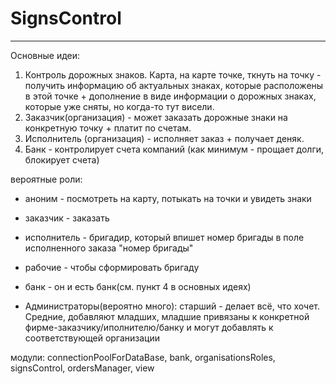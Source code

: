 # SignsControl
***



Основные идеи:
1. Контроль дорожных знаков. Карта, на карте точке, ткнуть на точку - получить информацию об актуальных знаках, которые расположены в этой точке + дополнение в виде информации о дорожных знаках, которые уже сняты, но когда-то тут висели. 
2. Заказчик(организация) - может заказать дорожные знаки на конкретную точку + платит по счетам. 
3. Исполнитель (организация) - исполняет заказ + получает деняк. 
4. Банк - контролирует счета компаний (как минимум - прощает долги, блокирует счета)

вероятные роли: 
+ аноним - посмотреть на карту, потыкать на точки и увидеть знаки
+ заказчик - заказать

+ исполнитель - бригадир, который впишет номер бригады в поле исполненного заказа "номер бригады"
+ рабочие - чтобы сформировать бригаду

+ банк - он и есть банк(см. пункт 4 в основных идеях)

+ Администраторы(вероятно много): старший - делает всё, что хочет. Средние, добавляют младших, младшие привязаны к конкретной фирме-заказчику/иполнителю/банку и могут добавлять к соответствующей организации



модули: connectionPoolForDataBase, bank, organisationsRoles, signsControl, ordersManager, view